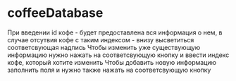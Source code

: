 # coffeeDatabase
При введении id кофе - будет предоставлена вся информация о нем, в случае отсутвия кофе с таким индексом - внизу высветиться соответсвующая надпись
Чтобы изменить уже существующую информацию нужно нажать на соответсвующую кнопку и ввести индекс кофе, который хотите изменить
Чтобы добавить новую информацию заполнить поля и нужно также нажать на соответсвующую кнопку